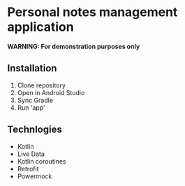 # Personal notes management application

**WARNING: For demonstration purposes only**

## Installation

1. Clone repository
2. Open in Android Studio
3. Sync Gradle
4. Run 'app'

## Technlogies

* Kotlin
* Live Data
* Kotlin coroutines
* Retrofit
* Powermock
